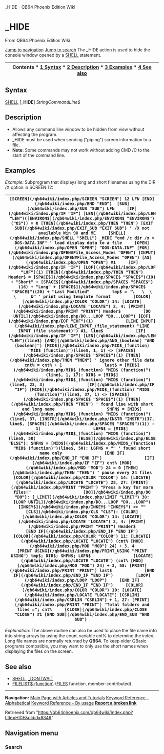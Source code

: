 


\_HIDE - QB64 Phoenix Edition Wiki








# \_HIDE



From QB64 Phoenix Edition Wiki



[Jump to navigation](#mw-head)
[Jump to search](#searchInput)
The \_HIDE action is used to hide the console window opened by a [SHELL](/qb64wiki/index.php/SHELL "SHELL") statement.


  






| Contents * [1 Syntax](#Syntax) * [2 Description](#Description) * [3 Examples](#Examples) * [4 See also](#See_also) |
| --- |


## Syntax


[SHELL](/qb64wiki/index.php/SHELL "SHELL") [**\_HIDE**] *StringCommandLine$*
  




## Description


* Allows any command line window to be hidden from view without affecting the program.
* \_HIDE must be used when sending ("piping") screen information to a file.
* **Note:** Some commands may not work without adding CMD /C to the start of the command line.


  




## Examples


*Example:* Subprogram that displays long and short filenames using the DIR /X option in SCREEN 12:





| ``` [SCREEN](/qb64wiki/index.php/SCREEN "SCREEN") 12 LFN [END](/qb64wiki/index.php/END "END")  [SUB](/qb64wiki/index.php/SUB "SUB") LFN     [IF](/qb64wiki/index.php/IF "IF") [LEN](/qb64wiki/index.php/LEN "LEN")([ENVIRON$](/qb64wiki/index.php/ENVIRON$ "ENVIRON$")("OS")) = 0 [THEN](/qb64wiki/index.php/THEN "THEN") [EXIT SUB](/qb64wiki/index.php/EXIT_SUB "EXIT SUB") ' /X not available Win 9X and ME     [SHELL](/qb64wiki/index.php/SHELL "SHELL") _HIDE "cmd /c dir /x > DOS-DATA.INF" ' load display data to a file     [OPEN](/qb64wiki/index.php/OPEN "OPEN") "DOS-DATA.INF" [FOR](/qb64wiki/index.php/OPEN#File_Access_Modes "OPEN") [INPUT](/qb64wiki/index.php/OPEN#File_Access_Modes "OPEN") [AS](/qb64wiki/index.php/OPEN "OPEN") #1     [IF](/qb64wiki/index.php/IF "IF") [LOF](/qb64wiki/index.php/LOF "LOF")(1) [THEN](/qb64wiki/index.php/THEN "THEN")         Header$ = [SPACE$](/qb64wiki/index.php/SPACE$ "SPACE$")(10) + "Short" + [SPACE$](/qb64wiki/index.php/SPACE$ "SPACE$")(16) + "Long" + [SPACE$](/qb64wiki/index.php/SPACE$ "SPACE$")(20) + "Last Modified"         tmp$ = "\   \  \          \      &" ' print using template format         [COLOR](/qb64wiki/index.php/COLOR "COLOR") 14: [LOCATE](/qb64wiki/index.php/LOCATE "LOCATE") 2, 4: [PRINT](/qb64wiki/index.php/PRINT "PRINT") Header$         [DO UNTIL](/qb64wiki/index.php/DO...LOOP "DO...LOOP") [EOF](/qb64wiki/index.php/EOF "EOF")(1)             [LINE INPUT](/qb64wiki/index.php/LINE_INPUT_(file_statement) "LINE INPUT (file statement)") #1, line$             [IF](/qb64wiki/index.php/IF "IF") [LEN](/qb64wiki/index.php/LEN "LEN")(line$) [AND](/qb64wiki/index.php/AND_(boolean) "AND (boolean)") [MID$](/qb64wiki/index.php/MID$_(function) "MID$ (function)")(line$, 1, 1) <> [SPACE$](/qb64wiki/index.php/SPACE$ "SPACE$")(1) [THEN](/qb64wiki/index.php/THEN "THEN") ' ignore other file data                 cnt% = cnt% + 1                 last$ = [MID$](/qb64wiki/index.php/MID$_(function) "MID$ (function)")(line$, 1, 17): DIR$ = [MID$](/qb64wiki/index.php/MID$_(function) "MID$ (function)")(line$, 23, 3)                 [IF](/qb64wiki/index.php/IF "IF") [MID$](/qb64wiki/index.php/MID$_(function) "MID$ (function)")(line$, 37, 1) <> [SPACE$](/qb64wiki/index.php/SPACE$ "SPACE$")(1) [THEN](/qb64wiki/index.php/THEN "THEN") ' found line with short and long name                     SHFN$ = [MID$](/qb64wiki/index.php/MID$_(function) "MID$ (function)")(line$, 37, [INSTR](/qb64wiki/index.php/INSTR "INSTR")(37, line$, [SPACE$](/qb64wiki/index.php/SPACE$ "SPACE$")(1)) - 1)                     LGFN$ = [MID$](/qb64wiki/index.php/MID$_(function) "MID$ (function)")(line$, 50)                 [ELSE](/qb64wiki/index.php/ELSE "ELSE"): SHFN$ = [MID$](/qb64wiki/index.php/MID$_(function) "MID$ (function)")(line$, 50): LGFN$ = "" ' found short name only                 [END IF](/qb64wiki/index.php/END_IF "END IF")                 [IF](/qb64wiki/index.php/IF "IF") cnt% [MOD](/qb64wiki/index.php/MOD "MOD") 24 = 0 [THEN](/qb64wiki/index.php/THEN "THEN") ' pause every 24 files                     [COLOR](/qb64wiki/index.php/COLOR "COLOR") 14: [LOCATE](/qb64wiki/index.php/LOCATE "LOCATE") 28, 27: [PRINT](/qb64wiki/index.php/PRINT "PRINT") "Press a key for more files!"                     [DO](/qb64wiki/index.php/DO "DO"): [_LIMIT](/qb64wiki/index.php/LIMIT "LIMIT") 30: [LOOP UNTIL](/qb64wiki/index.php/DO...LOOP "DO...LOOP") [INKEY$](/qb64wiki/index.php/INKEY$ "INKEY$") <> ""                     [CLS](/qb64wiki/index.php/CLS "CLS"): [COLOR](/qb64wiki/index.php/COLOR "COLOR") 14: [LOCATE](/qb64wiki/index.php/LOCATE "LOCATE") 2, 4: [PRINT](/qb64wiki/index.php/PRINT "PRINT") Header$                 [END IF](/qb64wiki/index.php/END_IF "END IF")                 [COLOR](/qb64wiki/index.php/COLOR "COLOR") 11: [LOCATE](/qb64wiki/index.php/LOCATE "LOCATE") (cnt% [MOD](/qb64wiki/index.php/MOD "MOD") 24) + 3, 4                 [PRINT USING](/qb64wiki/index.php/PRINT_USING "PRINT USING") tmp$; DIR$; SHFN$; LGFN$                 [LOCATE](/qb64wiki/index.php/LOCATE "LOCATE") (cnt% [MOD](/qb64wiki/index.php/MOD "MOD") 24) + 3, 58: [PRINT](/qb64wiki/index.php/PRINT "PRINT") last$             [END IF](/qb64wiki/index.php/END_IF "END IF")         [LOOP](/qb64wiki/index.php/LOOP "LOOP")     [END IF](/qb64wiki/index.php/END_IF "END IF")     [COLOR](/qb64wiki/index.php/COLOR "COLOR") 10: [LOCATE](/qb64wiki/index.php/LOCATE "LOCATE") [CSRLIN](/qb64wiki/index.php/CSRLIN "CSRLIN") + 1, 27: [PRINT](/qb64wiki/index.php/PRINT "PRINT") "Total folders and files ="; cnt%     [CLOSE](/qb64wiki/index.php/CLOSE "CLOSE") #1 [END SUB](/qb64wiki/index.php/END_SUB "END SUB")  ``` |
| --- |


*Explanation:* The above routine can also be used to place the file name info into string arrays by using the count variable cnt% to determine the index. Long file names are normally returned by **QB64**. To keep older QBasic programs compatible, you may want to only use the short names when displaying the files on the screen.


  




## See also


* [SHELL](/qb64wiki/index.php/SHELL "SHELL"), [\_DONTWAIT](/qb64wiki/index.php/DONTWAIT "DONTWAIT")
* [FILELIST$ (function)](/qb64wiki/index.php/FILELIST$_(function) "FILELIST$ (function)") ([FILES](/qb64wiki/index.php/FILES "FILES") function, member-contributed)


  






---


**Navigation:**
[Main Page with Articles and Tutorials](/qb64wiki/index.php/Main_Page "Main Page")
[Keyword Reference - Alphabetical](/qb64wiki/index.php/Keyword_Reference_-_Alphabetical "Keyword Reference - Alphabetical")
[Keyword Reference - By usage](/qb64wiki/index.php/Keyword_Reference_-_By_usage "Keyword Reference - By usage")
**[Report a broken link](https://qb64phoenix.com/forum/showthread.php?tid=2800)**  





Retrieved from "<https://qb64phoenix.com/qb64wiki/index.php?title=HIDE&oldid=8349>"




## Navigation menu








### Search





















